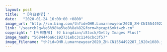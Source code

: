 ```yaml
---
layout: post
title:  "【今日春节】"
date:   "2020-01-24 16:00:00 +0800"
image_url: "http://cn.bing.com/th?id=OHR.Lunarnewyear2020_ZH-CN1554492287_1920x1080.jpg&rf=LaDigue_1920x1080.jpg&pid=hp"
link: "/search?q=%e6%98%a5%e8%8a%82&form=hpcapt&mkt=zh-cn"
copyright: "【今日春节】 (© bingdian/iStock/Getty Images Plus)"
image_hash: "5684446a6c192731ebc3c1146cbc3f57"
image_filename: "th?id=OHR.Lunarnewyear2020_ZH-CN1554492287_1920x1080.jpg&rf=LaDigue_1920x1080.jpg&pid=hp"
---
```

